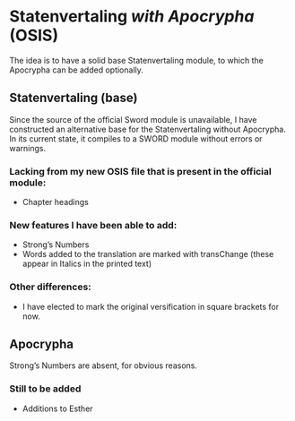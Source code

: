 # Statenvertaling *with Apocrypha* (OSIS)

The idea is to have a solid base Statenvertaling module, to which the Apocrypha can be added optionally.

## Statenvertaling (base)
Since the source of the official Sword module is unavailable, I have constructed an alternative base for the Statenvertaling without Apocrypha. In its current state, it compiles to a SWORD module without errors or warnings.

### Lacking from my new OSIS file that is present in the official module:
* Chapter headings

### New features I have been able to add:
* Strong’s Numbers
* Words added to the translation are marked with transChange (these appear in Italics in the printed text)

### Other differences:
* I have elected to mark the original versification in square brackets for now.

## Apocrypha
Strong’s Numbers are absent, for obvious reasons. 

### Still to be added
* Additions to Esther
